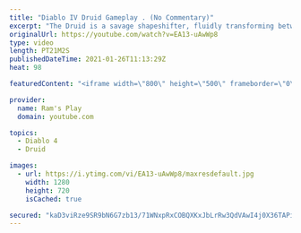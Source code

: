 ```yaml
---
title: "Diablo IV Druid Gameplay . (No Commentary)"
excerpt: "The Druid is a savage shapeshifter, fluidly transforming between the forms of a towering bear or a vicious werewolf to fight alongside the creatures of the wild."
originalUrl: https://youtube.com/watch?v=EA13-uAwWp8
type: video
length: PT21M2S
publishedDateTime: 2021-01-26T11:13:29Z
heat: 98

featuredContent: "<iframe width=\"800\" height=\"500\" frameborder=\"0\" src=\"https://www.youtube.com/embed/EA13-uAwWp8\" allow=\"accelerometer; autoplay; encrypted-media; gyroscope; picture-in-picture\" allowfullscreen></iframe>"

provider:
  name: Ram's Play
  domain: youtube.com

topics:
  - Diablo 4
  - Druid

images:
  - url: https://i.ytimg.com/vi/EA13-uAwWp8/maxresdefault.jpg
    width: 1280
    height: 720
    isCached: true

secured: "kaD3viRze9SR9bN6G7zb13/71WNxpRxCOBQXKxJbLrRw3QdVAwI4j0X36TAPipRp6NoORXWRpkU+tHKPBlgClxqr5TsyFxhgw1dI6MW5BA1s7nIcVv5GooHpIgaGUy5kQWGtmt4ePdZN4h2Fidar/9SJQuKmgRrB2qpz3urFwyrFtUxt5g5mqBGY8yLjdwEpFX6dR7YaZnmE85HMOng0ZdKOr21ut5QPQeRtRGh/RBe49RYmUkYUOAVcC5xOTuJ6NVcpTwfjh7OvhtFcGZhOIVGnYTj+MiXoB+8t9/SQg1Sr5EtODwsuMZHmRY9o59dBOK+pTGJNtfJ4XXoAGuSy5ckjf99hxzaYK+bYlZ6BpgSHillKybx95JzkNvLsgYus8y7KkhWGmCYjFN3qBEY5u+UlOBxsuxc1jbOhX4ycV7ZVcW05NCHx1K5QMtRvBh/f;erP5Zoip/QqXpmxaPs6O8Q=="
---
```


